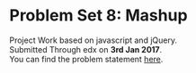 # Problem Set 8: Mashup

Project Work based on javascript and jQuery.<br>
Submitted Through edx on __3rd Jan 2017__.<br>
You can find the problem statement [here](http://cdn.cs50.net/2015/fall/psets/8/pset8/pset8.html).
